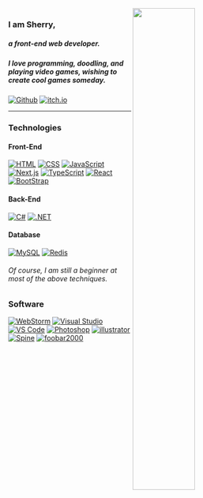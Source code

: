 <img width="50%" align="right" src="https://github-readme-stats.vercel.app/api?username=sherryme&count_private=true&show_icons=true&hide_border=true" />

### I am Sherry,
##### a front-end web developer. 
##### I love programming, doodling, and playing video games, wishing to create cool games someday.

[![Github](https://img.shields.io/badge/-sherryme-black?style=for-the-badge&logo=Github&logoColor=white)](https://github.com/sherryme)
[![itch.io](https://img.shields.io/badge/-itch.io-FA5C5C?style=for-the-badge&logo=itch.io&logoColor=white)](https://sherry-game.itch.io/)
<!-- [![E-mail](https://img.shields.io/badge/-i@sherry.cf-FFE01B?style=for-the-badge&logo=mail.ru&logoColor=black)](mailto:i@sherry.cf) -->
<!-- [![Blog](https://img.shields.io/badge/-blog.sherry.cf-red?style=for-the-badge&logo=jekyll&logoColor=white)](https://www.github.com/Sherryme) -->

---

### Technologies

#### Front-End
[![HTML](https://img.shields.io/badge/-HTML-E34F26?style=flat-square&logo=html5&logoColor=white)](#)
[![CSS](https://img.shields.io/badge/-CSS-1572B6?style=flat-square&logo=css3&logoColor=white)](#)
[![JavaScript](https://img.shields.io/badge/-JavaScript-F7DF1E?style=flat-square&logo=javascript&logoColor=black)](#)
[![Next.js](https://img.shields.io/badge/-Next.js-000000?style=flat-square&logo=next.js&logoColor=white)](#)
[![TypeScript](https://img.shields.io/badge/-TypeScript-3178c6?style=flat-square&logo=TypeScript&logoColor=white)](#)
[![React](https://img.shields.io/badge/-React-black?style=flat-square&logo=React&logoColor=original)](#)
[![BootStrap](https://img.shields.io/badge/-BootStrap-purple?style=flat-square&logo=BootStrap&logoColor=white)](#)

#### Back-End
[![C#](https://img.shields.io/badge/-C%23%20-green?style=flat-square&logo=dotnet&logoColor=white)](#)
[![.NET](https://img.shields.io/badge/-.NET-blue?style=flat-square&logo=dotnet&logoColor=white)](#)

#### Database
[![MySQL](https://img.shields.io/badge/-MySQL-336791?style=flat-square&logo=MySQL&logoColor=white)](#)
[![Redis](https://img.shields.io/badge/-Redis-red?style=flat-square&logo=redis&logoColor=white)](#)

###### Of course, I am still a beginner at most of the above techniques.

### Software
[![WebStorm](https://img.shields.io/badge/-WebStorm-black?style=flat-square&logo=webstorm&logoColor=white)](#)
[![Visual Studio](https://img.shields.io/badge/IDE-Visual_Studio-purple?style=flat-square&logo=visualstudio&logoColor=white)](#)
[![VS Code](https://img.shields.io/badge/IDE-VS_Code-blue?style=flat-square&logo=visualstudiocode&logoColor=white)](#)
[![Photoshop](https://img.shields.io/badge/-Photoshop-blue?style=flat-square&logo=adobe%20photoshop&logoColor=white)](#)
[![illustrator](https://img.shields.io/badge/-illustrator-orange?style=flat-square&logo=adobe%20illustrator&logoColor=white)](#)
[![Spine](https://img.shields.io/badge/-Spine-000?style=flat-square&logo=spine)](#)
[![foobar2000](https://img.shields.io/badge/-foobar2000-000?style=flat-square&logo=foobar2000&logoColor=white)](#)
